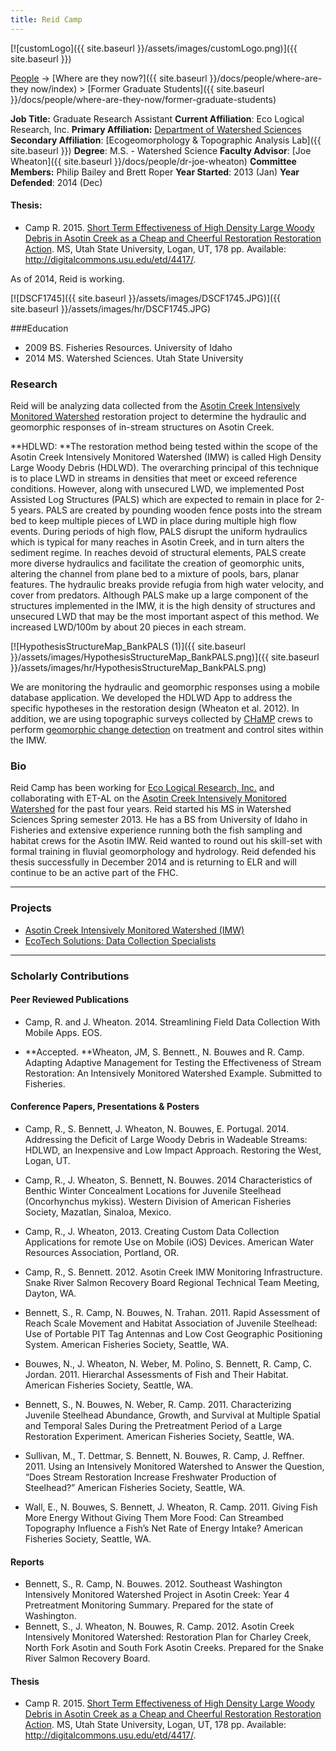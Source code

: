 ```yaml
---
title: Reid Camp
---
```


[![customLogo]({{ site.baseurl }}/assets/images/customLogo.png)]({{ site.baseurl }})

[People]({{site.baseurl}}/people/index) -> [Where are they now?]({{ site.baseurl }}/docs/people/where-are-they now/index) > [Former Graduate Students]({{ site.baseurl }}/docs/people/where-are-they-now/former-graduate-students)

**Job Title:** Graduate Research Assistant
**Current Affiliation**: Eco Logical Research, Inc.
**Primary Affiliation:** [Department of Watershed Sciences](http://qcnr.usu.edu/wats/)
**Secondary Affiliation**: [Ecogeomorphology & Topographic Analysis Lab]({{ site.baseurl }})
**Degree**: M.S. - Watershed Science 
**Faculty Advisor**: [Joe Wheaton]({{ site.baseurl }}/docs/people/dr-joe-wheaton)
**Committee Members:** Philip Bailey and Brett Roper
**Year Started**: 2013 (Jan)
**Year Defended**: 2014 (Dec)

#### Thesis:

- Camp R. 2015. [Short Term Effectiveness of High Density Large Woody Debris in Asotin Creek as a Cheap and Cheerful Restoration Restoration Action](http://digitalcommons.usu.edu/etd/4417/). MS, Utah State University, Logan, UT, 178 pp. Available: <http://digitalcommons.usu.edu/etd/4417/>.

As of 2014, Reid is working.

[![DSCF1745]({{ site.baseurl }}/assets/images/DSCF1745.JPG)]({{ site.baseurl }}/assets/images/hr/DSCF1745.JPG)


###Education

- 2009 BS. Fisheries Resources. University of Idaho
- 2014 MS. Watershed Sciences. Utah State University

### Research

Reid will be analyzing data collected from the [Asotin Creek Intensively Monitored Watershed](http://etal.joewheaton.org/projects/current-projects/elr-asotin-lwd-restoration-and-imw) restoration project to determine the hydraulic and geomorphic responses of in-stream structures on Asotin Creek. 

**HDLWD: **The restoration method being tested within the scope of the Asotin Creek Intensively Monitored Watershed (IMW) is called High Density Large Woody Debris (HDLWD). The overarching principal of this technique is to place LWD in streams in densities that meet or exceed reference conditions. However, along with unsecured LWD, we implemented Post Assisted Log Structures (PALS) which are expected to remain in place for 2-5 years. PALS are created by pounding wooden fence posts into the stream bed to keep multiple pieces of LWD in place during multiple high flow events. During periods of high flow, PALS disrupt the uniform hydraulics which is typical for many reaches in Asotin Creek, and in turn alters the sediment regime. In reaches devoid of structural elements, PALS create more diverse hydraulics and facilitate the creation of geomorphic units, altering the channel from plane bed to a mixture of pools, bars, planar features. The hydraulic breaks provide refugia from high water velocity, and cover from predators. Although PALS make up a large component of the structures implemented in the IMW, it is the high density of structures and unsecured LWD that may be the most important aspect of this method. We increased LWD/100m by about 20 pieces in each stream.

 [![HypothesisStructureMap_BankPALS (1)]({{ site.baseurl }}/assets/images/HypothesisStructureMap_BankPALS.png)]({{ site.baseurl }}/assets/images/hr/HypothesisStructureMap_BankPALS.png)

We are monitoring the hydraulic and geomorphic responses using a mobile database application. We developed the HDLWD App to address the specific hypotheses in the restoration design (Wheaton et al. 2012). In addition, we are using topographic surveys collected by [CHaMP](http://www.champmonitoring.org/) crews to perform [geomorphic change detection](http://gcd.joewheaton.org/) on treatment and control sites within the IMW. 

### Bio

Reid Camp has been working for [Eco Logical Research, Inc.](http://ecologicalresearch.net/) and collaborating with ET-AL on the [Asotin Creek Intensively Monitored Watershed](http://etal.joewheaton.org/projects/current-projects/elr-asotin-lwd-restoration-and-imw) for the past four years. Reid started his MS in Watershed Sciences Spring semester 2013. He has a BS from University of Idaho in Fisheries and extensive experience running both the fish sampling and habitat crews for the Asotin IMW.  Reid wanted to round out his skill-set with formal training in fluvial geomorphology and hydrology. Reid defended his thesis successfully in December 2014 and is returning to ELR and will continue to be an active part of the FHC.

------

### Projects

- [Asotin Creek Intensively Monitored Watershed (IMW)](http://etal.joewheaton.org/projects/current-projects/elr-asotin-lwd-restoration-and-imw)
- [EcoTech Solutions: Data Collection Specialists](http://www.ecotsolutions.com/)

------

### Scholarly Contributions

#### Peer Reviewed Publications

- Camp, R. and J. Wheaton. 2014. Streamlining Field Data Collection With Mobile Apps. EOS.


- **Accepted. **Wheaton, JM, S. Bennett., N. Bouwes and R. Camp. Adapting Adaptive Management for Testing the Effectiveness of Stream Restoration: An Intensively Monitored Watershed Example. Submitted to Fisheries. 

#### Conference Papers, Presentations & Posters

- Camp, R., S. Bennett, J. Wheaton, N. Bouwes, E. Portugal. 2014. Addressing the Deficit of Large Woody Debris in Wadeable Streams: HDLWD, an Inexpensive and Low Impact Approach. Restoring the West, Logan, UT.


- Camp, R., J. Wheaton, S. Bennett, N. Bouwes. 2014 Characteristics of Benthic Winter Concealment Locations for Juvenile Steelhead (Oncorhynchus mykiss). Western Division of American Fisheries Society, Mazatlan, Sinaloa, Mexico.


- Camp, R., J. Wheaton, 2013. Creating Custom Data Collection Applications for remote Use on Mobile (iOS) Devices. American Water Resources Association, Portland, OR.


- Camp, R., S. Bennett. 2012. Asotin Creek IMW Monitoring Infrastructure. Snake River Salmon Recovery Board Regional Technical Team Meeting, Dayton, WA.


- Bennett, S., R. Camp, N. Bouwes, N. Trahan. 2011. Rapid Assessment of Reach Scale Movement and Habitat Association of Juvenile Steelhead: Use of Portable PIT Tag Antennas and Low Cost Geographic Positioning System. American Fisheries Society, Seattle, WA.


- Bouwes, N., J. Wheaton, N. Weber, M. Polino, S. Bennett, R. Camp, C. Jordan. 2011. Hierarchal Assessments of Fish and Their Habitat. American Fisheries Society, Seattle, WA.


- Bennett, S., N. Bouwes, N. Weber, R. Camp. 2011. Characterizing Juvenile Steelhead Abundance, Growth, and Survival at Multiple Spatial and Temporal Sales During the Pretreatment Period of a Large Restoration Experiment. American Fisheries Society, Seattle, WA.


- Sullivan, M., T. Dettmar, S. Bennett, N. Bouwes, R. Camp, J. Reffner. 2011. Using an Intensively Monitored Watershed to Answer the Question, “Does Stream Restoration Increase Freshwater Production of Steelhead?” American Fisheries Society, Seattle, WA.


- Wall, E., N. Bouwes, S. Bennett, J. Wheaton, R. Camp. 2011. Giving Fish More Energy Without Giving Them More Food: Can Streambed Topography Influence a Fish’s Net Rate of Energy Intake? American Fisheries Society, Seattle, WA.

#### Reports

- Bennett, S., R. Camp, N. Bouwes.  2012.  Southeast Washington Intensively Monitored Watershed Project in Asotin Creek: Year 4 Pretreatment Monitoring Summary. Prepared for the state of Washington.
- Bennett, S., J. Wheaton, N. Bouwes, R. Camp. 2012. Asotin Creek Intensively Monitored Watershed: Restoration Plan for Charley Creek, North Fork Asotin and South Fork Asotin Creeks. Prepared for the Snake River Salmon Recovery Board.

#### Thesis

- Camp R. 2015. [Short Term Effectiveness of High Density Large Woody Debris in Asotin Creek as a Cheap and Cheerful Restoration Restoration Action](http://digitalcommons.usu.edu/etd/4417/). MS, Utah State University, Logan, UT, 178 pp. Available: <http://digitalcommons.usu.edu/etd/4417/>.